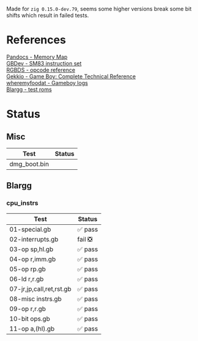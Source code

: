 Made for `zig 0.15.0-dev.79`, seems some higher versions break some bit shifts which result in failed tests.

# References
[Pandocs - Memory Map](https://gbdev.io/pandocs/Memory_Map.html)  
[GBDev - SM83 instruction set](https://gbdev.io/gb-opcodes/optables/)  
[RGBDS - opcode reference](https://rgbds.gbdev.io/docs/v0.9.2/gbz80.7)  
[Gekkio - Game Boy: Complete Technical Reference](https://gekkio.fi/files/gb-docs/gbctr.pdf)  
[wheremyfoodat - Gameboy logs](https://github.com/wheremyfoodat/Gameboy-logs)  
[Blargg - test roms](https://github.com/L-P/blargg-test-roms/)

# Status
## Misc
| Test         | Status |
| ------------ | ------ |
| dmg_boot.bin |        |
## Blargg
### cpu_instrs
| Test                     | Status |
| ------------------------ | ------ |
| 01-special.gb            | ✅ pass |
| 02-interrupts.gb         | fail ❎ |
| 03-op sp,hl.gb           | ✅ pass |
| 04-op r,imm.gb           | ✅ pass |
| 05-op rp.gb              | ✅ pass |
| 06-ld r,r.gb             | ✅ pass |
| 07-jr,jp,call,ret,rst.gb | ✅ pass |
| 08-misc instrs.gb        | ✅ pass |
| 09-op r,r.gb             | ✅ pass |
| 10-bit ops.gb            | ✅ pass |
| 11-op a,(hl).gb          | ✅ pass |
